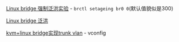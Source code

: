 [Linux bridge 强制泛洪实验](https://asphaltt.github.io/post/linux-bridge-flood-experiment/)
    - `brctl setageing br0 0`(默认值貌似是300)
    
[Linux bridge 泛洪](https://zhuanlan.zhihu.com/p/343841924)

[kvm+linux bridge实现trunk vlan](https://www.cnblogs.com/wanglm/articles/5766701.html)
    - vconfig
